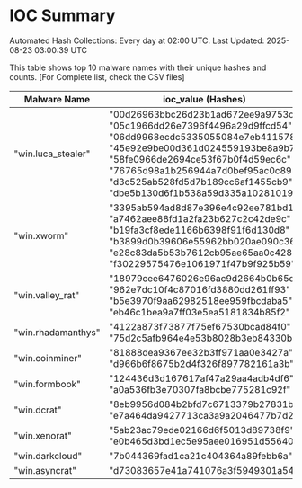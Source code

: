 # IOC Summary

Automated Hash Collections: Every day at 02:00 UTC. Last Updated: 2025-08-23 03:00:39 UTC

This table shows top 10 malware names with their unique hashes and counts. [For Complete list, check the CSV files]

| Malware Name | ioc_value (Hashes) | Count |
|--------------|--------------------|-------|
|  "win.luca_stealer" |  "00d26963bbc26d23b1ad672ee9a9753c"<br> "05c1966dd26e7396f4496a29d9ffcd54"<br> "06dd9968ecdc5335055084e7eb411578"<br> "45e92e9be00d361d024559193be8a9b7"<br> "58fe0966de2694ce53f67b0f4d59ec6c"<br> "76765d98a1b256944a7d0bef95ac0c89"<br> "d3c525ab528fd5d7b189cc6af1455cb9"<br> "dbe5b130d6f1b538a59d335a10281019" | 8 |
|  "win.xworm" |  "3395ab594ad8d87e396e4c92ee781bd1"<br> "a7462aee88fd1a2fa23b627c2c42de9c"<br> "b19fa3cf8ede1166b6398f91f6d130d8"<br> "b3899d0b39606e55962bb020ae090c36"<br> "e28c83da5b53b7612cb95ae65aa0c428"<br> "f30229575476e1061971f47b9f925b59" | 6 |
|  "win.valley_rat" |  "18979cee6476026e96ac9d2664b0b65d"<br> "962e7dc10f4c87016fd3880dd261ff93"<br> "b5e3970f9aa62982518ee959fbcdaba5"<br> "eb46c1bea9a7ff03e5ea5181834b85f2" | 4 |
|  "win.rhadamanthys" |  "4122a873f73877f75ef67530bcad84f0"<br> "75d2c5afb964e4e53b8028b3eb84330b" | 2 |
|  "win.coinminer" |  "81888dea9367ee32b3ff971aa0e3427a"<br> "d966b6f8675b2d4f326f897782161a3b" | 2 |
|  "win.formbook" |  "124436d3d167617af47a29aa4adb4df6"<br> "a0a536fb3e70307fa8bcbe775281c92f" | 2 |
|  "win.dcrat" |  "8eb9956d084b2bfd7c6713379b27831b"<br> "e7a464da9427713ca3a9a2046477b7d2" | 2 |
|  "win.xenorat" |  "5ab23ac79ede02166d6f5013d89738f9"<br> "e0b465d3bd1ec5e95aee016951d55640" | 2 |
|  "win.darkcloud" |  "7b044369fad1ca21c404364a89febb6a" | 1 |
|  "win.asyncrat" |  "d73083657e41a741076a3f5949301a54" | 1 |